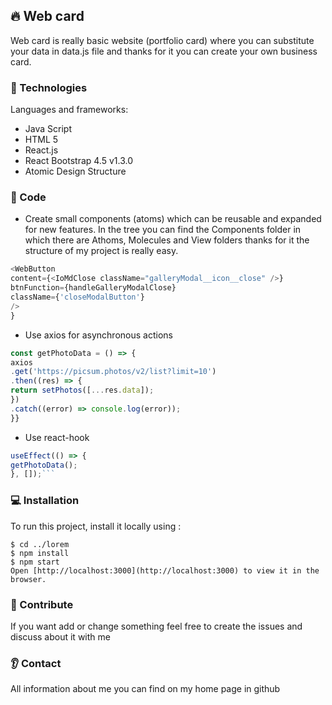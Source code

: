 <h2> 🔥 Web card </h2>

Web card is really basic website (portfolio card) where you can substitute your data in data.js file and thanks for it you can create your own business card.

### :eyes: Technologies

Languages and frameworks:

- Java Script
- HTML 5
- React.js
- React Bootstrap 4.5 v1.3.0
- Atomic Design Structure

### :see_no_evil: Code

- Create small components (atoms) which can be reusable and expanded for new features. In the tree you can find the Components folder in which there are Athoms, Molecules and View folders thanks for it the structure of my project is really easy. 

```javascript
<WebButton
content={<IoMdClose className="galleryModal__icon__close" />}
btnFunction={handleGalleryModalClose}
className={'closeModalButton'}
/>
}
```

- Use axios for asynchronous actions

```javascript
const getPhotoData = () => {
axios
.get('https://picsum.photos/v2/list?limit=10')
.then((res) => {
return setPhotos([...res.data]);
})
.catch((error) => console.log(error));
}}
```

- Use react-hook

````javascript
useEffect(() => {
getPhotoData();
}, []);```
````
### 💻 Installation
To run this project, install it locally using :

```
$ cd ../lorem
$ npm install
$ npm start
Open [http://localhost:3000](http://localhost:3000) to view it in the browser.
```
### :couple: Contribute

If you want add or change something feel free to create the issues and discuss about it with me

### :ear: Contact
All information about me you can find on my home page in github 
